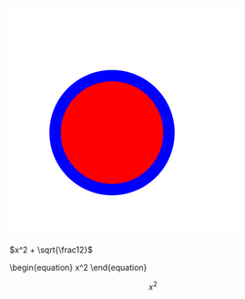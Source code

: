![](circle.svg)

$x^2 + \sqrt{\frac12}$

\begin{equation}
  x^2
\end{equation}
 
$$ \tag{1}
  x^2
$$ 